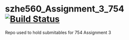 # szhe560_Assignment_3_754 [![Build Status](https://travis-ci.com/SamuelZheng11/szhe560_Assignment_3_754.svg?branch=master)](https://travis-ci.com/SamuelZheng11/szhe560_Assignment_3_754)
Repo used to hold submitables for 754 Assignment 3
